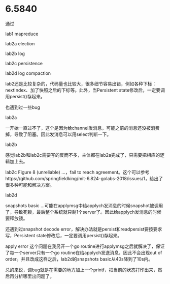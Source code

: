 # 6.5840
通过

lab1  mapreduce

lab2a  election

lab2b  log

lab2c  persistence

lab2d  log compaction

lab2还是比较复杂的，代码量也比较大，很多细节容易出错，例如各种下标：nextIndex、加了快照之后的下标等。此外，当Persistent state修改后，一定要调用persist()存起来。

也遇到过一些bug

lab2a

一开始一直过不了，这个是因为给channel发消息，可能之前的消息还没被消费掉，导致了阻塞。因此发消息可以用select判断一下。

lab2b

感觉lab2b和lab2c需要写的反而不多，主体都在lab2a完成了，只需要把相应的逻辑加上去。

lab2c
Figure 8 (unreliable) ...，fail to reach agreement。这个可以参考https://github.com/springfieldking/mit-6.824-golabs-2018/issues/1，给出了很多种可能和解决方案。

lab2d

snapshots basic ...可能在applymsg中给applych发消息的时候snapshot被调用了，导致死锁，最后整个系统就只剩1个server了。因此给applych发消息的时候要释放锁。

还遇到过snapshot decode error，解决办法就是persist和readpersist要按要求写，Persistent state修改后，一定要调用persist()存起来。

apply error 这个问题在我另开一个go routine进行applymsg之后就解决了，保证了每一个server只有一个go routine在给applych发送消息，因此不会出现out of order。并且改成这样之后，lab2d的snapshots basic从40s降到了10s内。

总的来说，调bug就是在需要的地方加上一个printf，把当前的状态打印出来，然后再分析哪里出问题了。
